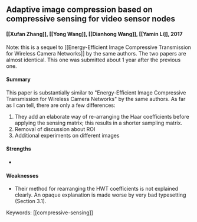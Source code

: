 ## Adaptive image compression based on compressive sensing for video sensor nodes
#### [[Xufan Zhang]], [[Yong Wang]], [[Dianhong Wang]], [[Yamin Li]], 2017
Note: this is a sequel to [[Energy-Efficient Image Compressive Transmission for Wireless Camera Networks]] by the same authors. The two papers are almost identical. This one was submitted about 1 year after the previous one.

#### Summary
This paper is substantially similar to "Energy-Efficient Image Compressive Transmission for Wireless Camera Networks" by the same authors. As far as I can tell, there are only a few differences:
 1. They add an elaborate way of re-arranging the Haar coefficients before applying the sensing matrix; this results in a shorter sampling matrix.
 2. Removal of discussion about ROI
 3. Additional experiments on different images

#### Strengths
 *

#### Weaknesses
 * Their method for rearranging the HWT coefficients is not explained clearly. An opaque explanation is made worse by very bad typesetting (Section 3.1).

Keywords: [[compressive-sensing]]